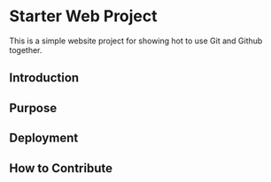 # Starter Web Project

This is a simple website project for showing hot to use Git and Github together.

## Introduction

## Purpose

## Deployment

## How to Contribute
